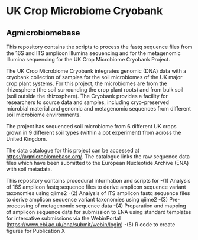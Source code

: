 # UK Crop Microbiome Cryobank
## Agmicrobiomebase

This repository contains the scripts to process the fastq sequence files from the 16S and ITS amplicon Illumina sequencing and for the metagenomic Illumina sequencing for the UK Crop Microbiome Cryobank Project.

The UK Crop Microbiome Cryobank integrates genomic (DNA) data with a cryobank collection of samples for the soil microbiomes of the UK major crop plant systems. 
For this project, the microbiomes are from the rhizosphere (the soil surrounding the crop plant roots) and from bulk soil (soil outside the rhizosphere). 
The Cryobank provides a facility for researchers to source data and samples, including cryo-preserved microbial material and genomic and metagenomic sequences from different soil microbiome environments. 

The project has sequenced soil microbiome from 6 different UK crops grown in 9 different soil types (within a pot experiment) from across the United Kingdom.

The data catalogue for this project can be accessed at https://agmicrobiomebase.org/. 
The catalogue links the raw sequence data files which have been submitted to the European Nucleotide Archive (ENA) with soil metadata.

This repository contains procedural information and scripts for 
-(1) Analysis of 16S amplicon fastq sequence files to derive amplicon sequence variant taxonomies using qiime2
-(2) Analysis of ITS amplicon fastq sequence files to derive amplicon sequence variant taxonomies using qiime2
-(3) Pre-processing of metagenomic sequence data
-(4) Preparation and mapping of amplicon sequence data for submission to ENA using standard templates for intercative submissions via the WebinPortal (https://www.ebi.ac.uk/ena/submit/webin/login)
-(5) R code to create figures for Publication X

